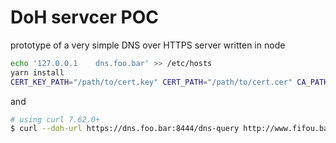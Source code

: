# DoH servcer POC

prototype of a very simple DNS over HTTPS server written in node

```sh
echo '127.0.0.1    dns.foo.bar' >> /etc/hosts
yarn install
CERT_KEY_PATH="/path/to/cert.key" CERT_PATH="/path/to/cert.cer" CA_PATH="/path/to/ca/cert.cer" yarn start
```
and 

```sh
# using curl 7.62.0+
$ curl --doh-url https://dns.foo.bar:8444/dns-query http://www.fifou.bar:8888
```